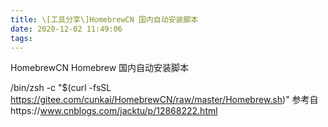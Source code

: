 ```yaml
---
title: \[工具分享\]HomebrewCN 国内自动安装脚本
date: 2020-12-02 11:49:06
tags:
---
```

HomebrewCN
Homebrew 国内自动安装脚本

/bin/zsh -c "$(curl -fsSL https://gitee.com/cunkai/HomebrewCN/raw/master/Homebrew.sh)"
参考自https://www.cnblogs.com/jacktu/p/12868222.html